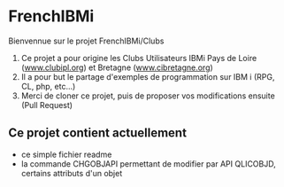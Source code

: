 # FrenchIBMi

Bienvennue sur le projet FrenchIBMi/Clubs
  1. Ce projet a pour origine les Clubs Utilisateurs IBMi Pays de Loire (www.clubipl.org) et Bretagne (www.cibretagne.org)
  2. Il a pour but le partage d'exemples de programmation sur IBM i (RPG, CL, php, etc...)
  3. Merci de cloner ce projet, puis de proposer vos modifications ensuite (Pull Request)
  
## Ce projet contient actuellement
  - ce simple fichier readme
  - la commande CHGOBJAPI permettant de modifier par API QLICOBJD, certains attributs d'un objet
